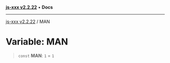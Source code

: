 [**js-xxx v2.2.22**](../README.md) • **Docs**

***

[js-xxx v2.2.22](../README.md) / MAN

# Variable: MAN

> `const` **MAN**: `1` = `1`
